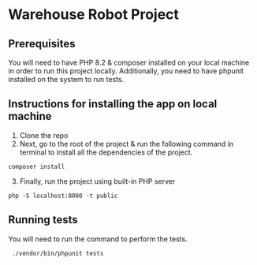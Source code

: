 # Warehouse Robot Project

## Prerequisites
You will need to have PHP 8.2 & composer installed on your local machine in order to run this project locally. Additionally, you need to have phpunit installed on the system to run tests.

## Instructions for installing the app on local machine
1. Clone the repo
2. Next, go to the root of the project & run the following command in terminal to install all the dependencies of the project.

```
composer install
```

3. Finally, run the project using built-in PHP server
```
php -S localhost:8000 -t public
```

## Running tests
You will need to run the command to perform the tests.
```
 ./vendor/bin/phpunit tests
```
